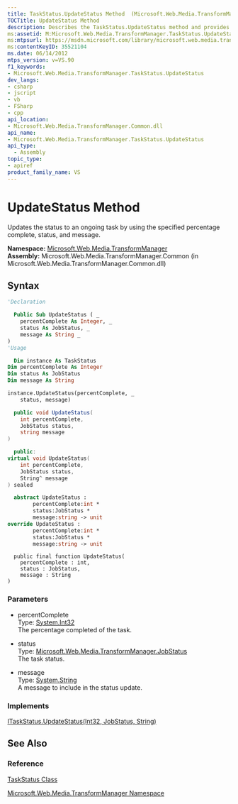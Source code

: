 ```yaml
---
title: TaskStatus.UpdateStatus Method  (Microsoft.Web.Media.TransformManager)
TOCTitle: UpdateStatus Method
description: Describes the TaskStatus.UpdateStatus method and provides the namespace, assembly, syntax, and parameters.
ms:assetid: M:Microsoft.Web.Media.TransformManager.TaskStatus.UpdateStatus(System.Int32,Microsoft.Web.Media.TransformManager.JobStatus,System.String)
ms:mtpsurl: https://msdn.microsoft.com/library/microsoft.web.media.transformmanager.taskstatus.updatestatus(v=VS.90)
ms:contentKeyID: 35521104
ms.date: 06/14/2012
mtps_version: v=VS.90
f1_keywords:
- Microsoft.Web.Media.TransformManager.TaskStatus.UpdateStatus
dev_langs:
- csharp
- jscript
- vb
- FSharp
- cpp
api_location:
- Microsoft.Web.Media.TransformManager.Common.dll
api_name:
- Microsoft.Web.Media.TransformManager.TaskStatus.UpdateStatus
api_type:
  - Assembly
topic_type:
- apiref
product_family_name: VS
---
```


# UpdateStatus Method

Updates the status to an ongoing task by using the specified percentage complete, status, and message.

**Namespace:**  [Microsoft.Web.Media.TransformManager](microsoft-web-media-transformmanager-namespace.md)  
**Assembly:**  Microsoft.Web.Media.TransformManager.Common (in Microsoft.Web.Media.TransformManager.Common.dll)

## Syntax

```vb
'Declaration

  Public Sub UpdateStatus ( _
    percentComplete As Integer, _
    status As JobStatus, _
    message As String _
)
'Usage

  Dim instance As TaskStatus
Dim percentComplete As Integer
Dim status As JobStatus
Dim message As String

instance.UpdateStatus(percentComplete, _
    status, message)
```

```csharp
  public void UpdateStatus(
    int percentComplete,
    JobStatus status,
    string message
)
```

```cpp
  public:
virtual void UpdateStatus(
    int percentComplete, 
    JobStatus status, 
    String^ message
) sealed
```

``` fsharp
  abstract UpdateStatus : 
        percentComplete:int * 
        status:JobStatus * 
        message:string -> unit 
override UpdateStatus : 
        percentComplete:int * 
        status:JobStatus * 
        message:string -> unit 
```

```jscript
  public final function UpdateStatus(
    percentComplete : int, 
    status : JobStatus, 
    message : String
)
```

### Parameters

  - percentComplete  
    Type: [System.Int32](https://msdn.microsoft.com/library/td2s409d)  
    The percentage completed of the task.  

<!-- end list -->

  - status  
    Type: [Microsoft.Web.Media.TransformManager.JobStatus](jobstatus-enumeration-microsoft-web-media-transformmanager.md)  
    The task status.  

<!-- end list -->

  - message  
    Type: [System.String](https://msdn.microsoft.com/library/s1wwdcbf)  
    A message to include in the status update.  

### Implements

[ITaskStatus.UpdateStatus(Int32, JobStatus, String)](itaskstatus-updatestatus-method-microsoft-web-media-transformmanager.md)  

## See Also

### Reference

[TaskStatus Class](taskstatus-class-microsoft-web-media-transformmanager.md)

[Microsoft.Web.Media.TransformManager Namespace](microsoft-web-media-transformmanager-namespace.md)
